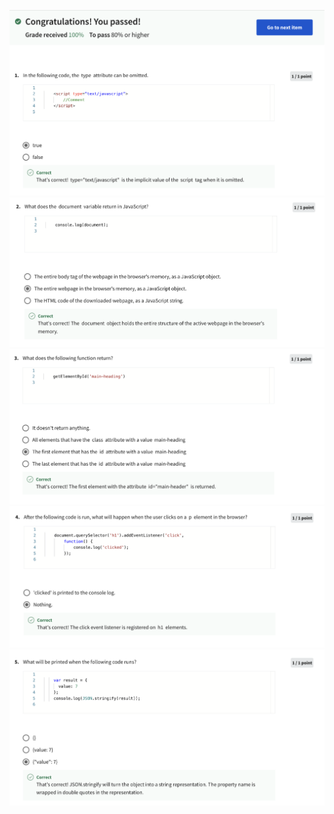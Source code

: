 ![Alt text](Screenshot%202566-04-12%20at%2004.30.40.png) ![Alt text](Screenshot%202566-04-12%20at%2004.30.50.png) ![Alt text](Screenshot%202566-04-12%20at%2004.30.57.png) ![Alt text](Screenshot%202566-04-12%20at%2004.31.06.png) ![Alt text](Screenshot%202566-04-12%20at%2004.31.12.png)